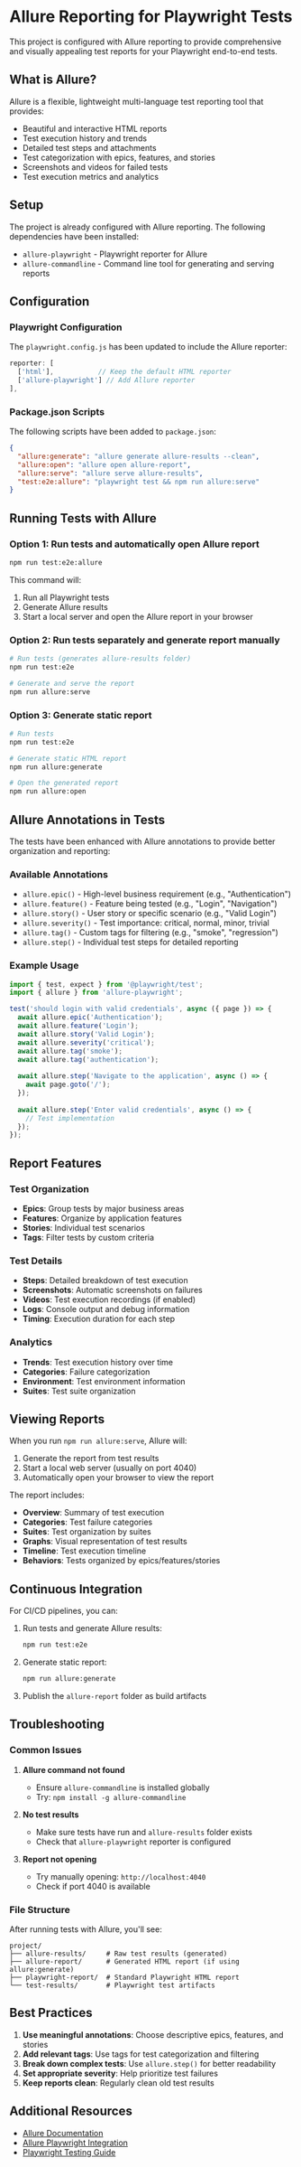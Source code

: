 # Allure Reporting for Playwright Tests

This project is configured with Allure reporting to provide comprehensive and visually appealing test reports for your Playwright end-to-end tests.

## What is Allure?

Allure is a flexible, lightweight multi-language test reporting tool that provides:
- Beautiful and interactive HTML reports
- Test execution history and trends
- Detailed test steps and attachments
- Test categorization with epics, features, and stories
- Screenshots and videos for failed tests
- Test execution metrics and analytics

## Setup

The project is already configured with Allure reporting. The following dependencies have been installed:

- `allure-playwright` - Playwright reporter for Allure
- `allure-commandline` - Command line tool for generating and serving reports

## Configuration

### Playwright Configuration

The `playwright.config.js` has been updated to include the Allure reporter:

```javascript
reporter: [
  ['html'],           // Keep the default HTML reporter
  ['allure-playwright'] // Add Allure reporter
],
```

### Package.json Scripts

The following scripts have been added to `package.json`:

```json
{
  "allure:generate": "allure generate allure-results --clean",
  "allure:open": "allure open allure-report", 
  "allure:serve": "allure serve allure-results",
  "test:e2e:allure": "playwright test && npm run allure:serve"
}
```

## Running Tests with Allure

### Option 1: Run tests and automatically open Allure report
```bash
npm run test:e2e:allure
```

This command will:
1. Run all Playwright tests
2. Generate Allure results
3. Start a local server and open the Allure report in your browser

### Option 2: Run tests separately and generate report manually
```bash
# Run tests (generates allure-results folder)
npm run test:e2e

# Generate and serve the report
npm run allure:serve
```

### Option 3: Generate static report
```bash
# Run tests
npm run test:e2e

# Generate static HTML report
npm run allure:generate

# Open the generated report
npm run allure:open
```

## Allure Annotations in Tests

The tests have been enhanced with Allure annotations to provide better organization and reporting:

### Available Annotations

- `allure.epic()` - High-level business requirement (e.g., "Authentication")
- `allure.feature()` - Feature being tested (e.g., "Login", "Navigation")
- `allure.story()` - User story or specific scenario (e.g., "Valid Login")
- `allure.severity()` - Test importance: critical, normal, minor, trivial
- `allure.tag()` - Custom tags for filtering (e.g., "smoke", "regression")
- `allure.step()` - Individual test steps for detailed reporting

### Example Usage

```javascript
import { test, expect } from '@playwright/test';
import { allure } from 'allure-playwright';

test('should login with valid credentials', async ({ page }) => {
  await allure.epic('Authentication');
  await allure.feature('Login');
  await allure.story('Valid Login');
  await allure.severity('critical');
  await allure.tag('smoke');
  await allure.tag('authentication');
  
  await allure.step('Navigate to the application', async () => {
    await page.goto('/');
  });
  
  await allure.step('Enter valid credentials', async () => {
    // Test implementation
  });
});
```

## Report Features

### Test Organization
- **Epics**: Group tests by major business areas
- **Features**: Organize by application features
- **Stories**: Individual test scenarios
- **Tags**: Filter tests by custom criteria

### Test Details
- **Steps**: Detailed breakdown of test execution
- **Screenshots**: Automatic screenshots on failures
- **Videos**: Test execution recordings (if enabled)
- **Logs**: Console output and debug information
- **Timing**: Execution duration for each step

### Analytics
- **Trends**: Test execution history over time
- **Categories**: Failure categorization
- **Environment**: Test environment information
- **Suites**: Test suite organization

## Viewing Reports

When you run `npm run allure:serve`, Allure will:
1. Generate the report from test results
2. Start a local web server (usually on port 4040)
3. Automatically open your browser to view the report

The report includes:
- **Overview**: Summary of test execution
- **Categories**: Test failure categories
- **Suites**: Test organization by suites
- **Graphs**: Visual representation of test results
- **Timeline**: Test execution timeline
- **Behaviors**: Tests organized by epics/features/stories

## Continuous Integration

For CI/CD pipelines, you can:

1. Run tests and generate Allure results:
   ```bash
   npm run test:e2e
   ```

2. Generate static report:
   ```bash
   npm run allure:generate
   ```

3. Publish the `allure-report` folder as build artifacts

## Troubleshooting

### Common Issues

1. **Allure command not found**
   - Ensure `allure-commandline` is installed globally
   - Try: `npm install -g allure-commandline`

2. **No test results**
   - Make sure tests have run and `allure-results` folder exists
   - Check that `allure-playwright` reporter is configured

3. **Report not opening**
   - Try manually opening: `http://localhost:4040`
   - Check if port 4040 is available

### File Structure

After running tests with Allure, you'll see:
```
project/
├── allure-results/     # Raw test results (generated)
├── allure-report/      # Generated HTML report (if using allure:generate)
├── playwright-report/  # Standard Playwright HTML report
└── test-results/       # Playwright test artifacts
```

## Best Practices

1. **Use meaningful annotations**: Choose descriptive epics, features, and stories
2. **Add relevant tags**: Use tags for test categorization and filtering
3. **Break down complex tests**: Use `allure.step()` for better readability
4. **Set appropriate severity**: Help prioritize test failures
5. **Keep reports clean**: Regularly clean old test results

## Additional Resources

- [Allure Documentation](https://docs.qameta.io/allure/)
- [Allure Playwright Integration](https://github.com/allure-framework/allure-js/tree/master/packages/allure-playwright)
- [Playwright Testing Guide](https://playwright.dev/docs/test-intro)